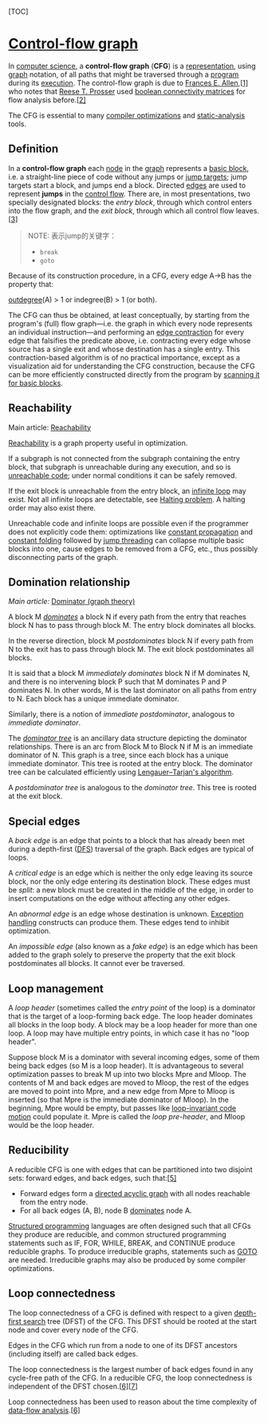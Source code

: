[TOC]



# [Control-flow graph](https://en.wikipedia.org/wiki/Control-flow_graph)

In [computer science](https://en.wikipedia.org/wiki/Computer_science), a **control-flow graph** (**CFG**) is a [representation](https://en.wikipedia.org/wiki/Depiction), using [graph](https://en.wikipedia.org/wiki/Graph_(discrete_mathematics)) notation, of all paths that might be traversed through a [program](https://en.wikipedia.org/wiki/Computer_program) during its [execution](https://en.wikipedia.org/wiki/Execution_(computing)). The control-flow graph is due to [Frances E. Allen](https://en.wikipedia.org/wiki/Frances_E._Allen),[[1\]](https://en.wikipedia.org/wiki/Control-flow_graph#cite_note-1) who notes that [Reese T. Prosser](https://en.wikipedia.org/wiki/Reese_Prosser) used [boolean connectivity matrices](https://en.wikipedia.org/wiki/Adjacency_matrix) for flow analysis before.[[2\]](https://en.wikipedia.org/wiki/Control-flow_graph#cite_note-2)

The CFG is essential to many [compiler optimizations](https://en.wikipedia.org/wiki/Compiler_optimization#Data-flow_optimizations) and [static-analysis](https://en.wikipedia.org/wiki/Static_code_analysis) tools.

## Definition

In a **control-flow graph** each [node](https://en.wikipedia.org/wiki/Vertex_(graph_theory)) in the [graph](https://en.wikipedia.org/wiki/Graph_(discrete_mathematics)) represents a [basic block](https://en.wikipedia.org/wiki/Basic_block), i.e. a straight-line piece of code without any jumps or [jump targets](https://en.wikipedia.org/wiki/Jump_target_(computing)); jump targets start a block, and jumps end a block. Directed [edges](https://en.wikipedia.org/wiki/Edge_(graph_theory)) are used to represent **jumps** in the [control flow](https://en.wikipedia.org/wiki/Control_flow). There are, in most presentations, two specially designated blocks: the *entry block*, through which control enters into the flow graph, and the *exit block*, through which all control flow leaves.[[3\]](https://en.wikipedia.org/wiki/Control-flow_graph#cite_note-3)

> NOTE: 表示jump的关键字：
>
> - `break`
> - `goto`
>
> 

Because of its construction procedure, in a CFG, every edge A→B has the property that:

[outdegree](https://en.wikipedia.org/wiki/Outdegree)(A) > 1 or indegree(B) > 1 (or both).

The CFG can thus be obtained, at least conceptually, by starting from the program's (full) flow graph—i.e. the graph in which every node represents an individual instruction—and performing an [edge contraction](https://en.wikipedia.org/wiki/Edge_contraction) for every edge that falsifies the predicate above, i.e. contracting every edge whose source has a single exit and whose destination has a single entry. This contraction-based algorithm is of no practical importance, except as a visualization aid for understanding the CFG construction, because the CFG can be more efficiently constructed directly from the program by [scanning it for basic blocks](https://en.wikipedia.org/wiki/Basic_block#Creation_algorithm).



## Reachability

Main article: [Reachability](https://en.wikipedia.org/wiki/Reachability)

[Reachability](https://en.wikipedia.org/wiki/Reachability) is a graph property useful in optimization.

If a subgraph is not connected from the subgraph containing the entry block, that subgraph is unreachable during any execution, and so is [unreachable code](https://en.wikipedia.org/wiki/Unreachable_code); under normal conditions it can be safely removed.

If the exit block is unreachable from the entry block, an [infinite loop](https://en.wikipedia.org/wiki/Infinite_loop) may exist. Not all infinite loops are detectable, see [Halting problem](https://en.wikipedia.org/wiki/Halting_problem). A halting order may also exist there.

Unreachable code and infinite loops are possible even if the programmer does not explicitly code them: optimizations like [constant propagation](https://en.wikipedia.org/wiki/Constant_propagation) and [constant folding](https://en.wikipedia.org/wiki/Constant_folding) followed by [jump threading](https://en.wikipedia.org/wiki/Jump_threading) can collapse multiple basic blocks into one, cause edges to be removed from a CFG, etc., thus possibly disconnecting parts of the graph.

## Domination relationship

*Main article:* [Dominator (graph theory)](https://en.wikipedia.org/wiki/Dominator_(graph_theory))

A block M *[dominates](https://en.wikipedia.org/wiki/Dominator_(graph_theory))* a block N if every path from the entry that reaches block N has to pass through block M. The entry block dominates all blocks.

In the reverse direction, block M *postdominates* block N if every path from N to the exit has to pass through block M. The exit block postdominates all blocks.

It is said that a block M *immediately dominates* block N if M dominates N, and there is no intervening block P such that M dominates P and P dominates N. In other words, M is the last dominator on all paths from entry to N. Each block has a unique immediate dominator.

Similarly, there is a notion of *immediate postdominator*, analogous to *immediate dominator*.

The [*dominator tree*](https://en.wikipedia.org/wiki/Dominator_(graph_theory)) is an ancillary data structure depicting the dominator relationships. There is an arc from Block M to Block N if M is an immediate dominator of N. This graph is a tree, since each block has a unique immediate dominator. This tree is rooted at the entry block. The dominator tree can be calculated efficiently using [Lengauer–Tarjan's algorithm](https://en.wikipedia.org/wiki/Lengauer–Tarjan's_algorithm).

A *postdominator tree* is analogous to the *dominator tree*. This tree is rooted at the exit block.





## Special edges

A *back edge* is an edge that points to a block that has already been met during a depth-first ([DFS](https://en.wikipedia.org/wiki/Depth-first_search)) traversal of the graph. Back edges are typical of loops.

A *critical edge* is an edge which is neither the only edge leaving its source block, nor the only edge entering its destination block. These edges must be *split*: a new block must be created in the middle of the edge, in order to insert computations on the edge without affecting any other edges.

An *abnormal edge* is an edge whose destination is unknown. [Exception handling](https://en.wikipedia.org/wiki/Exception_handling) constructs can produce them. These edges tend to inhibit optimization.

An *impossible edge* (also known as a *fake edge*) is an edge which has been added to the graph solely to preserve the property that the exit block postdominates all blocks. It cannot ever be traversed.



## Loop management

A *loop header* (sometimes called the *entry point* of the loop) is a dominator that is the target of a loop-forming back edge. The loop header dominates all blocks in the loop body. A block may be a loop header for more than one loop. A loop may have multiple entry points, in which case it has no "loop header".

Suppose block M is a dominator with several incoming edges, some of them being back edges (so M is a loop header). It is advantageous to several optimization passes to break M up into two blocks Mpre and Mloop. The contents of M and back edges are moved to Mloop, the rest of the edges are moved to point into Mpre, and a new edge from Mpre to Mloop is inserted (so that Mpre is the immediate dominator of Mloop). In the beginning, Mpre would be empty, but passes like [loop-invariant code motion](https://en.wikipedia.org/wiki/Loop-invariant_code_motion) could populate it. Mpre is called the *loop pre-header*, and Mloop would be the loop header.



## Reducibility

A reducible CFG is one with edges that can be partitioned into two disjoint sets: forward edges, and back edges, such that:[[5\]](https://en.wikipedia.org/wiki/Control-flow_graph#cite_note-5)

- Forward edges form a [directed acyclic graph](https://en.wikipedia.org/wiki/Directed_acyclic_graph) with all nodes reachable from the entry node.
- For all back edges (A, B), node B [dominates](https://en.wikipedia.org/wiki/Dominator_(graph_theory)) node A.

[Structured programming](https://en.wikipedia.org/wiki/Structured_programming) languages are often designed such that all CFGs they produce are reducible, and common structured programming statements such as IF, FOR, WHILE, BREAK, and CONTINUE produce reducible graphs. To produce irreducible graphs, statements such as [GOTO](https://en.wikipedia.org/wiki/GOTO) are needed. Irreducible graphs may also be produced by some compiler optimizations.





## Loop connectedness

The loop connectedness of a CFG is defined with respect to a given [depth-first search](https://en.wikipedia.org/wiki/Depth-first_search) tree (DFST) of the CFG. This DFST should be rooted at the start node and cover every node of the CFG.

Edges in the CFG which run from a node to one of its DFST ancestors (including itself) are called back edges.

The loop connectedness is the largest number of back edges found in any cycle-free path of the CFG. In a reducible CFG, the loop connectedness is independent of the DFST chosen.[[6\]](https://en.wikipedia.org/wiki/Control-flow_graph#cite_note-:0-6)[[7\]](https://en.wikipedia.org/wiki/Control-flow_graph#cite_note-7)

Loop connectedness has been used to reason about the time complexity of [data-flow analysis](https://en.wikipedia.org/wiki/Data-flow_analysis).[[6\]](https://en.wikipedia.org/wiki/Control-flow_graph#cite_note-:0-6)